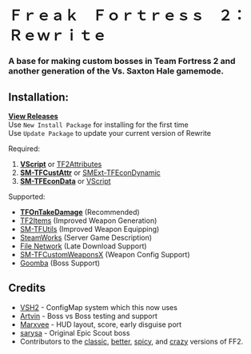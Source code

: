 # Ｆｒｅａｋ　Ｆｏｒｔｒｅｓｓ　２：　Ｒｅｗｒｉｔｅ

### A base for making custom bosses in Team Fortress 2 and another generation of the Vs. Saxton Hale gamemode.

## Installation:

**[View Releases](https://github.com/Batfoxkid/Freak-Fortress-2-Rewrite/releases)**  
Use `New Install Package` for installing for the first time  
Use `Update Package` to update your current version of Rewrite

Required:

1. **[VScript](https://github.com/FortyTwoFortyTwo/VScript)** or [TF2Attributes](https://github.com/FlaminSarge/tf2attributes)
2. **[SM-TFCustAttr](https://github.com/nosoop/SM-TFCustAttr)** or [SMExt-TFEconDynamic](https://github.com/nosoop/SMExt-TFEconDynamic)
3. **[SM-TFEconData](https://github.com/nosoop/SM-TFEconData)** or [VScript](https://github.com/FortyTwoFortyTwo/VScript)

Supported:

- **[TFOnTakeDamage](https://github.com/nosoop/SM-TFOnTakeDamage)** (Recommended)
- [TF2Items](https://github.com/nosoop/SMExt-TF2Items) (Improved Weapon Generation)
- [SM-TFUtils](https://github.com/nosoop/SM-TFUtils) (Improved Weapon Equipping)
- [SteamWorks](https://github.com/ExperimentFailed/SteamWorks) (Server Game Description)
- [File Network](https://github.com/Batfoxkid/File-Network) (Late Download Support)
- [SM-TFCustomWeaponsX](https://github.com/nosoop/SM-TFCustomWeaponsX) (Weapon Config Support)
- [Goomba](https://github.com/Flyflo/SM-Goomba-Stomp-Addons) (Boss Support)

## Credits

- [VSH2](https://github.com/VSH2-Devs/Vs-Saxton-Hale-2) - ConfigMap system which this now uses
- [Artvin](https://github.com/artvin01) - Boss vs Boss testing and support
- [Marxvee](https://github.com/Marxvee) - HUD layout, score, early disguise port
- [sarysa](https://github.com/sarysa) - Original Epic Scout boss
- Contributors to the [classic](https://github.com/Steell/Freak-Fortress-2), [better](https://github.com/50DKP/FF2-Official), [spicy](https://github.com/shadow93/FreakFortressBBG), and [crazy](https://github.com/Batfoxkid/FreakFortressBat) versions of FF2.

